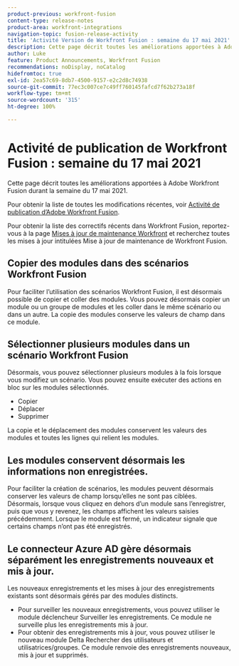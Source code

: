 ```yaml
---
product-previous: workfront-fusion
content-type: release-notes
product-area: workfront-integrations
navigation-topic: fusion-release-activity
title: 'Activité Version de Workfront Fusion : semaine du 17 mai 2021'
description: Cette page décrit toutes les améliorations apportées à Adobe Workfront Fusion durant la semaine du 17 mai 2021.
author: Luke
feature: Product Announcements, Workfront Fusion
recommendations: noDisplay, noCatalog
hidefromtoc: true
exl-id: 2ea57c69-8db7-4500-9157-e2c2d8c74938
source-git-commit: 77ec3c007ce7c49ff760145fafcd7f62b273a18f
workflow-type: tm+mt
source-wordcount: '315'
ht-degree: 100%

---
```


# Activité de publication de Workfront Fusion : semaine du 17 mai 2021

Cette page décrit toutes les améliorations apportées à Adobe Workfront Fusion durant la semaine du 17 mai 2021.

Pour obtenir la liste de toutes les modifications récentes, voir [Activité de publication d’Adobe Workfront Fusion](/help/workfront-fusion/fusion-product-releases/fusion-release-activity.md).

Pour obtenir la liste des correctifs récents dans Workfront Fusion, reportez-vous à la page [Mises à jour de maintenance Workfront](https://experienceleague.adobe.com/docs/workfront-known-issues/releases/current-updates.html) et recherchez toutes les mises à jour intitulées Mise à jour de maintenance de Workfront Fusion.

## Copier des modules dans des scénarios Workfront Fusion

Pour faciliter l’utilisation des scénarios Workfront Fusion, il est désormais possible de copier et coller des modules. Vous pouvez désormais copier un module ou un groupe de modules et les coller dans le même scénario ou dans un autre. La copie des modules conserve les valeurs de champ dans ce module.


## Sélectionner plusieurs modules dans un scénario Workfront Fusion

Désormais, vous pouvez sélectionner plusieurs modules à la fois lorsque vous modifiez un scénario. Vous pouvez ensuite exécuter des actions en bloc sur les modules sélectionnés.

* Copier
* Déplacer
* Supprimer

La copie et le déplacement des modules conservent les valeurs des modules et toutes les lignes qui relient les modules.


## Les modules conservent désormais les informations non enregistrées.

Pour faciliter la création de scénarios, les modules peuvent désormais conserver les valeurs de champ lorsqu’elles ne sont pas ciblées. Désormais, lorsque vous cliquez en dehors d’un module sans l’enregistrer, puis que vous y revenez, les champs affichent les valeurs saisies précédemment. Lorsque le module est fermé, un indicateur signale que certains champs n’ont pas été enregistrés.

## Le connecteur Azure AD gère désormais séparément les enregistrements nouveaux et mis à jour.

Les nouveaux enregistrements et les mises à jour des enregistrements existants sont désormais gérés par des modules distincts.

* Pour surveiller les nouveaux enregistrements, vous pouvez utiliser le module déclencheur Surveiller les enregistrements. Ce module ne surveille plus les enregistrements mis à jour.
* Pour obtenir des enregistrements mis à jour, vous pouvez utiliser le nouveau module Delta Rechercher des utilisateurs et utilisatrices/groupes. Ce module renvoie des enregistrements nouveaux, mis à jour et supprimés.
